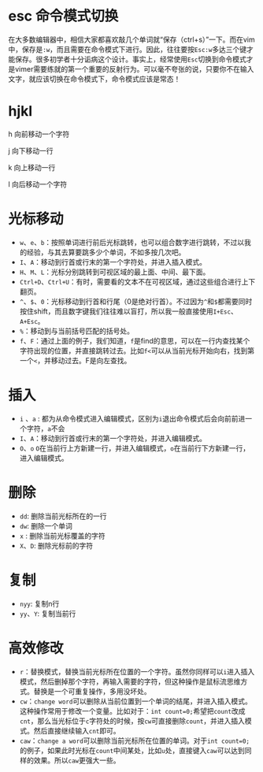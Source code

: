 # esc 命令模式切换

在大多数编辑器中，相信大家都喜欢敲几个单词就“保存（ctrl+s）”一下。而在vim中，保存是`:w`，而且需要在命令模式下进行。因此，往往要按`Esc:w`多达三个键才能保存。很多初学者十分诟病这个设计。事实上，经常使用`Esc`切换到命令模式才是vimer需要练就的第一个重要的反射行为。可以毫不夸张的说，只要你不在输入文字，就应该切换在命令模式下，命令模式应该是常态！

# hjkl

h 向前移动一个字符

j 向下移动一行

k 向上移动一行

l 向后移动一个字符

# 光标移动

- `w`、`e`、`b`：按照单词进行前后光标跳转，也可以组合数字进行跳转，不过以我的经验，与其去算要跳多少个单词，不如多按几次吧。
- `I`、`A`：移动到行首或行末的第一个字符处，并进入插入模式。
- `H`、`M`、`L`：光标分别跳转到可视区域的最上面、中间、最下面。
- `Ctrl+D`、`Ctrl+U`：有时，需要看的文本不在可视区域，通过这些组合进行上下翻页。
- `^`、`$`、`0`：光标移动到行首和行尾（0是绝对行首）。不过因为`^`和`$`都需要同时按住shift，而且数字键我们往往难以盲打，所以我一般直接使用`I+Esc`、`A+Esc`。
- `%`：移动到与当前括号匹配的括号处。
- `f`、`F`：通过上面的例子，我们知道，`f`是find的意思，可以在一行内查找某个字符出现的位置，并直接跳转过去。比如`f<`可以从当前光标开始向右，找到第一个`<`，并移动过去。F是向左查找。

# 插入

* `i` 、`a` : 都为从命令模式进入编辑模式，区别为`i`退出命令模式后会向前前进一个字符，`a`不会
* `I`、`A`：移动到行首或行末的第一个字符处，并进入编辑模式。
* `O`、`o` `O`在当前行上方新建一行，并进入编辑模式，`o`在当前行下方新建一行，进入编辑模式。

# 删除

* `dd`: 删除当前光标所在的一行
* `dw`: 删除一个单词
* `x` :  删除当前光标覆盖的字符
* `X`、`D`: 删除光标前的字符

# 复制

* `nyy`: 复制n行
* `yy`、`Y`: 复制当前行

# 高效修改

- `r`：替换模式，替换当前光标所在位置的一个字符。虽然你同样可以`i`进入插入模式，然后删掉那个字符，再输入需要的字符，但这种操作是鼠标流思维方式。替换是一个可重复操作，多用没坏处。
- `cw`：`change word`可以删除从当前位置到一个单词的结尾，并进入插入模式。这种操作常用于修改一个变量。比如对于：`int count=0;`希望把`count`改成`cnt`，那么当光标位于`c`字符处的时候，按`cw`可直接删除`count`，并进入插入模式。然后直接继续输入`cnt`即可。
- `caw`：`change a word`可以删除当前光标所在位置的单词。对于`int count=0;`的例子，如果此时光标在`count`中间某处，比如`u`处，直接键入`caw`可以达到同样的效果。所以`caw`更强大一些。